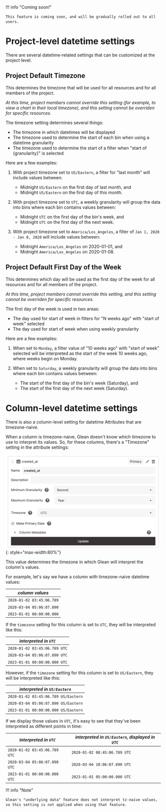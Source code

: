 !!! info "Coming soon!"

    This feature is coming soon, and will be gradually rolled out to all users.

# Project-level datetime settings

There are several datetime-related settings that can be customized at the project level.


## Project Default Timezone

This determines the timezone that will be used for all resources and for all members of the project.

_At this time, project members cannot override this setting (for example, to view a chart in their local timezone), and this setting cannot be overriden for specific resources._

The timezone setting determines several things:

- The timezone in which datetimes will be displayed
- The timezone used to determine the start of each bin when using a datetime granularity
- The timezone used to determine the start of a filter when "start of {granularity}" is selected

Here are a few examples:

1. With project timezone set to `US/Eastern`, a filter for "last month" will include values between:
    - Midnight `US/Eastern` on the first day of last month, and
    - Midnight `US/Eastern` on the first day of this month.

2. With project timezone set to `UTC`, a weekly granularity will group the data into bins where each bin contains values between:
    - Midnight `UTC` on the first day of the bin's week, and
    - Midnight `UTC` on the first day of the next week.

3. With project timezone set to `America/Los_Angeles`, a filter of `Jan 1, 2020 - Jan 8, 2020` will include values between:
    - Midnight `America/Los_Angeles` on 2020-01-01, and
    - Midnight `America/Los_Angeles` on 2020-01-08.


## Project Default First Day of the Week

This determines which day will be used as the first day of the week for all resources and for all members of the project.


_At this time, project members cannot override this setting, and this setting cannot be overriden for specific resources._

The first day of the week is used in two areas:

- The day used for start of week in filters for "N weeks ago" with "start of week" selected
- The day used for start of week when using weekly granularity

Here are a few examples:

1. When set to `Monday`, a filter value of "10 weeks ago" with "start of week" selected will be interpreted as the start of the week 10 weeks ago, where weeks begin on Monday.

2. When set to `Saturday`, a weekly granularity will group the data into bins where each bin contains values between:
    - The start of the first day of the bin's week (Saturday), and
    - The start of the first day of the next week (Saturday).


# Column-level datetime settings

There is also a column-level setting for datetime Attributes that are timezone-naive.

When a column is timezone-naive, Glean doesn't know which timezone to use to interpret its values. So, for these columns, there's a "Timezone" setting in the attribute settings:

![attribute timezone setting](../../assets/attribute-timezone-setting.png){: style="max-width:80%"}


This value determines the timezone in which Glean will interpret the column's values.

For example, let's say we have a column with timezone-naive datetime values:

|*column values*|
|---|
|`2020-01-02 03:45:06.789`|
|`2020-03-04 05:06:07.890`|
|`2023-01-01 00:00:00.000`|

If the `timezone` setting for this column is set to `UTC`, they will be interpreted like this:

|*interpreted in `UTC`*|
|---|
|`2020-01-02 03:45:06.789 UTC`|
|`2020-03-04 05:06:07.890 UTC`|
|`2023-01-01 00:00:00.000 UTC`|

However, if the `timezone` setting for this column is set to `US/Eastern`, they will be interpreted like this:

|*interpreted in `US/Eastern`*|
|---|
|`2020-01-02 03:45:06.789 US/Eastern`|
|`2020-03-04 05:06:07.890 US/Eastern`|
|`2023-01-01 00:00:00.000 US/Eastern`|

If we display those values in `UTC`, it's easy to see that they've been interpreted as different points in time:

|*interpreted in `UTC`*|*interpreted in `US/Eastern`, displayed in `UTC`*|
|---|---|
|`2020-01-02 03:45:06.789 UTC` | `2020-01-02 08:45:06.789 UTC`|
|`2020-03-04 05:06:07.890 UTC` | `2020-03-04 10:06:07.890 UTC`|
|`2023-01-01 00:00:00.000 UTC` | `2023-01-01 05:00:00.000 UTC`|

!!! info "Note"

    Glean's "underlying data" feature does not interpret tz-naive values, so this setting is not applied when using that feature.
